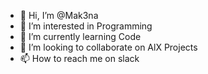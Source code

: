 - 👋 Hi, I’m @Mak3na
- 👀 I’m interested in Programming
- 🌱 I’m currently learning Code
- 💞️ I’m looking to collaborate on AlX Projects 
- 📫 How to reach me on slack

<!---
Mak3na/Mak3na is a ✨ special ✨ repository because its `README.md` (this file) appears on your GitHub profile.
You can click the Preview link to take a look at your changes.
--->
